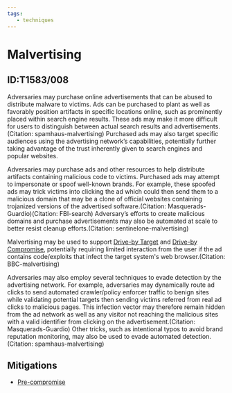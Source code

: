 ```yaml
---
tags:
   - techniques
---
```

# Malvertising
## ID:T1583/008
Adversaries may purchase online advertisements that can be abused to distribute malware to victims. Ads can be purchased to plant as well as favorably position artifacts in specific locations  online, such as prominently placed within search engine results. These ads may make it more difficult for users to distinguish between actual search results and advertisements.(Citation: spamhaus-malvertising) Purchased ads may also target specific audiences using the advertising network’s capabilities, potentially further taking advantage of the trust inherently given to search engines and popular websites. 

Adversaries may purchase ads and other resources to help distribute artifacts containing malicious code to victims. Purchased ads may attempt to impersonate or spoof well-known brands. For example, these spoofed ads may trick victims into clicking the ad which could then send them to a malicious domain that may be a clone of official websites containing trojanized versions of the advertised software.(Citation: Masquerads-Guardio)(Citation: FBI-search) Adversary’s efforts to create malicious domains and purchase advertisements may also be automated at scale to better resist cleanup efforts.(Citation: sentinelone-malvertising) 

Malvertising may be used to support [Drive-by Target](/mitre/techniques/T1608/004) and [Drive-by Compromise](/mitre/techniques/T1189), potentially requiring limited interaction from the user if the ad contains code/exploits that infect the target system's web browser.(Citation: BBC-malvertising)

Adversaries may also employ several techniques to evade detection by the advertising network. For example, adversaries may dynamically route ad clicks to send automated crawler/policy enforcer traffic to benign sites while validating potential targets then sending victims referred from real ad clicks to malicious pages. This infection vector may therefore remain hidden from the ad network as well as any visitor not reaching the malicious sites with a valid identifier from clicking on the advertisement.(Citation: Masquerads-Guardio) Other tricks, such as intentional typos to avoid brand reputation monitoring, may also be used to evade automated detection.(Citation: spamhaus-malvertising) 
## Mitigations
* [Pre-compromise](/mitre/mitigations/M1056)
